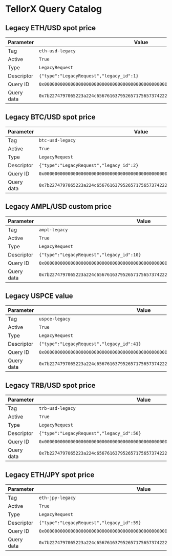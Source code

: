 # TellorX Query Catalog

## Legacy ETH/USD spot price

| Parameter | Value |
| --- | --- |
| Tag | `eth-usd-legacy` |
| Active | `True` |
| Type | `LegacyRequest` |
| Descriptor | `{"type":"LegacyRequest","legacy_id":1}` |
| Query ID | `0x0000000000000000000000000000000000000000000000000000000000000001` |
| Query data | `0x7b2274797065223a224c656761637952657175657374222c226c65676163795f6964223a317d` |

## Legacy BTC/USD spot price

| Parameter | Value |
| --- | --- |
| Tag | `btc-usd-legacy` |
| Active | `True` |
| Type | `LegacyRequest` |
| Descriptor | `{"type":"LegacyRequest","legacy_id":2}` |
| Query ID | `0x0000000000000000000000000000000000000000000000000000000000000002` |
| Query data | `0x7b2274797065223a224c656761637952657175657374222c226c65676163795f6964223a327d` |

## Legacy AMPL/USD custom price

| Parameter | Value |
| --- | --- |
| Tag | `ampl-legacy` |
| Active | `True` |
| Type | `LegacyRequest` |
| Descriptor | `{"type":"LegacyRequest","legacy_id":10}` |
| Query ID | `0x000000000000000000000000000000000000000000000000000000000000000a` |
| Query data | `0x7b2274797065223a224c656761637952657175657374222c226c65676163795f6964223a31307d` |

## Legacy USPCE value

| Parameter | Value |
| --- | --- |
| Tag | `uspce-legacy` |
| Active | `True` |
| Type | `LegacyRequest` |
| Descriptor | `{"type":"LegacyRequest","legacy_id":41}` |
| Query ID | `0x0000000000000000000000000000000000000000000000000000000000000029` |
| Query data | `0x7b2274797065223a224c656761637952657175657374222c226c65676163795f6964223a34317d` |

## Legacy TRB/USD spot price

| Parameter | Value |
| --- | --- |
| Tag | `trb-usd-legacy` |
| Active | `True` |
| Type | `LegacyRequest` |
| Descriptor | `{"type":"LegacyRequest","legacy_id":50}` |
| Query ID | `0x0000000000000000000000000000000000000000000000000000000000000032` |
| Query data | `0x7b2274797065223a224c656761637952657175657374222c226c65676163795f6964223a35307d` |

## Legacy ETH/JPY spot price

| Parameter | Value |
| --- | --- |
| Tag | `eth-jpy-legacy` |
| Active | `True` |
| Type | `LegacyRequest` |
| Descriptor | `{"type":"LegacyRequest","legacy_id":59}` |
| Query ID | `0x000000000000000000000000000000000000000000000000000000000000003b` |
| Query data | `0x7b2274797065223a224c656761637952657175657374222c226c65676163795f6964223a35397d` |

